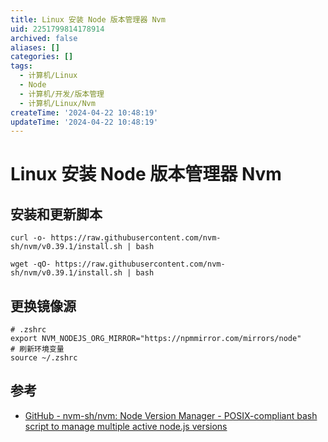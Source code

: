 ```yaml
---
title: Linux 安装 Node 版本管理器 Nvm
uid: 2251799814178914
archived: false
aliases: []
categories: []
tags:
  - 计算机/Linux
  - Node
  - 计算机/开发/版本管理
  - 计算机/Linux/Nvm
createTime: '2024-04-22 10:48:19'
updateTime: '2024-04-22 10:48:19'
---
```


# Linux 安装 Node 版本管理器 Nvm

## 安装和更新脚本

```shell
curl -o- https://raw.githubusercontent.com/nvm-sh/nvm/v0.39.1/install.sh | bash

wget -qO- https://raw.githubusercontent.com/nvm-sh/nvm/v0.39.1/install.sh | bash
```

## 更换镜像源

```shell
# .zshrc
export NVM_NODEJS_ORG_MIRROR="https://npmmirror.com/mirrors/node"
# 刷新环境变量
source ~/.zshrc

```

## 参考

- [GitHub - nvm-sh/nvm: Node Version Manager - POSIX-compliant bash script to manage multiple active node.js versions](https://github.com/nvm-sh/nvm)
